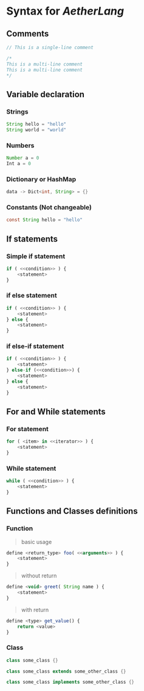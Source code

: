 # Syntax for *AetherLang*

## Comments

```js
// This is a single-line comment

/*
This is a multi-line comment
This is a multi-line comment
*/
```

## Variable declaration

### Strings

```java
String hello = "hello"
String world = "world"
```

### Numbers

```java
Number a = 0
Int a = 0
```

### Dictionary or HashMap

```java
data -> Dict<int, String> = {}
```

### Constants (Not changeable)

```java
const String hello = "hello"
```

## If statements

### Simple if statement

```js
if ( <<condition>> ) {
    <statement>
}
```

### if else statement

```js
if ( <<condition>> ) {
    <statement>
} else {
    <statement>
}
```

### if else-if statement

````js
if ( <<condition>> ) {
    <statement>
} else-if (<<condition>>) {
    <statement>
} else {
    <statement>
}
````

## For and While statements

### For statement

```js
for ( <item> in <<iterator>> ) {
    <statement>
}
```

### While statement

```js
while ( <<condition>> ) {
    <statement>
}
```

## Functions and Classes definitions

### Function

> basic usage

```js
define <return_type> foo( <<arguments>> ) {
    <statement>
}
```

> without return

```js
define <void> greet( String name ) {
    <statement>
}
```

> with return

```js
define <type> get_value() {
    return <value>
}
```

### Class

```java
class some_class {}

class some_class extends some_other_class {}

class some_class implements some_other_class {}
```
